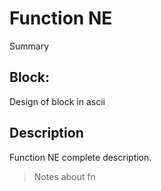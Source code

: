 # Function NE
Summary

## Block:
Design of block in ascii

## Description
Function NE complete description.
>Notes about fn
